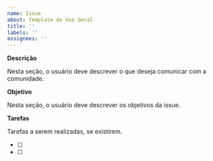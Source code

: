```yaml
---
name: Issue
about: Template de Uso Geral
title: ''
labels: ''
assignees: ''
---
```


**Descrição**

Nesta seção, o usuário deve descrever o que deseja comunicar com a comunidade.

**Objetivo**

Nesta seção, o usuário deve descrever os objetivos da issue.

**Tarefas**

Tarefas a serem realizadas, se existirem.

- [ ]
- [ ]
